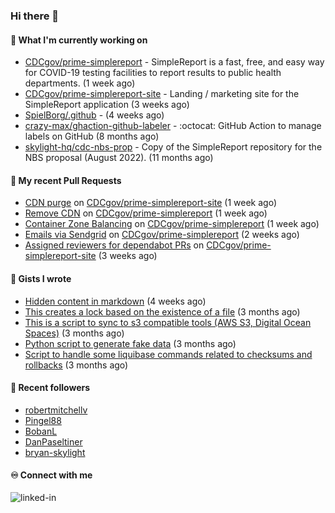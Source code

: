### Hi there 👋

#### 🚀 What I'm currently working on

- [CDCgov/prime-simplereport](https://github.com/CDCgov/prime-simplereport) - SimpleReport is a fast, free, and easy way for COVID-19 testing facilities to report results to public health departments. (1 week ago)
- [CDCgov/prime-simplereport-site](https://github.com/CDCgov/prime-simplereport-site) - Landing / marketing site for the SimpleReport application (3 weeks ago)
- [SpielBorg/.github](https://github.com/SpielBorg/.github) -  (4 weeks ago)
- [crazy-max/ghaction-github-labeler](https://github.com/crazy-max/ghaction-github-labeler) - :octocat: GitHub Action to manage labels on GitHub (8 months ago)
- [skylight-hq/cdc-nbs-prop](https://github.com/skylight-hq/cdc-nbs-prop) - Copy of the SimpleReport repository for the NBS proposal (August 2022). (11 months ago)

#### 🔨 My recent Pull Requests

- [CDN purge](https://github.com/CDCgov/prime-simplereport-site/pull/555) on [CDCgov/prime-simplereport-site](https://github.com/CDCgov/prime-simplereport-site) (1 week ago)
- [Remove CDN](https://github.com/CDCgov/prime-simplereport/pull/6052) on [CDCgov/prime-simplereport](https://github.com/CDCgov/prime-simplereport) (1 week ago)
- [Container Zone Balancing](https://github.com/CDCgov/prime-simplereport/pull/6051) on [CDCgov/prime-simplereport](https://github.com/CDCgov/prime-simplereport) (1 week ago)
- [Emails via Sendgrid](https://github.com/CDCgov/prime-simplereport/pull/6044) on [CDCgov/prime-simplereport](https://github.com/CDCgov/prime-simplereport) (2 weeks ago)
- [Assigned reviewers for dependabot PRs](https://github.com/CDCgov/prime-simplereport-site/pull/547) on [CDCgov/prime-simplereport-site](https://github.com/CDCgov/prime-simplereport-site) (3 weeks ago)

#### 📓 Gists I wrote

- [Hidden content in markdown](https://gist.github.com/cffeb79c933f98279c46906f390fd3a0) (4 weeks ago)
- [This creates a lock based on the existence of a file](https://gist.github.com/6bb524c02a636a478f49d7387f57869b) (3 months ago)
- [This is a script to sync to s3 compatible tools (AWS S3, Digital Ocean Spaces)](https://gist.github.com/7a42ab3b5203a9eca579f0a80a9dc63b) (3 months ago)
- [Python script to generate fake data](https://gist.github.com/ea13a03b628e2d682334c0adf38400c5) (3 months ago)
- [Script to handle some liquibase commands related to checksums and rollbacks](https://gist.github.com/ac68b4781c7c500bf5c2aa9bd4aaff7c) (3 months ago)

#### 👯 Recent followers

- [robertmitchellv](https://github.com/robertmitchellv)
- [Pingel88](https://github.com/Pingel88)
- [BobanL](https://github.com/BobanL)
- [DanPaseltiner](https://github.com/DanPaseltiner)
- [bryan-skylight](https://github.com/bryan-skylight)

#### ♾️ Connect with me
[<img align="left" alt="linked-in" src="https://img.shields.io/badge/linkedin-%230077B5.svg?&style=for-the-badge&logo=linkedin&logoColor=white" />](https://www.linkedin.com/in/alismx)
